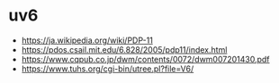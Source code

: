 # uv6
- https://ja.wikipedia.org/wiki/PDP-11
- https://pdos.csail.mit.edu/6.828/2005/pdp11/index.html
- https://www.cqpub.co.jp/dwm/contents/0072/dwm007201430.pdf
- https://www.tuhs.org/cgi-bin/utree.pl?file=V6/
